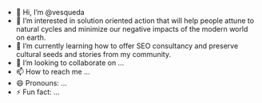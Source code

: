 - 👋 Hi, I’m @vesqueda
- 👀 I’m interested in solution oriented action that will help people attune to natural cycles and minimize our negative impacts of the modern world on earth.
- 🌱 I’m currently learning how to offer SEO consultancy and preserve cultural seeds and stories from my community.
- 💞️ I’m looking to collaborate on ...
- 📫 How to reach me ...
- 😄 Pronouns: ...
- ⚡ Fun fact: ...

<!---
vesqueda/vesqueda is a ✨ special ✨ repository because its `README.md` (this file) appears on your GitHub profile.
You can click the Preview link to take a look at your changes.
--->
